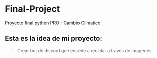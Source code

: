 # Final-Project
Proyecto final python PRO - Cambio Climatico
## Esta es la idea de mi proyecto:
> Crear bot de discord que enseñe a reciclar a traves de imagenes
